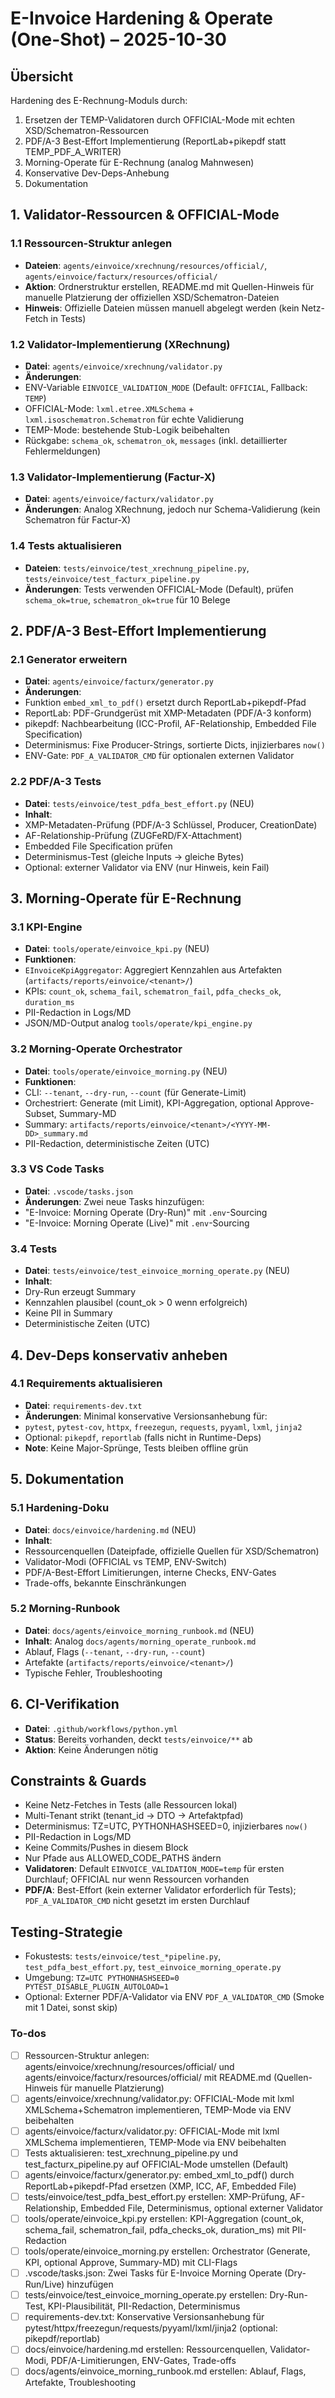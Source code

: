 <!-- 540266e9-f692-42dc-9bcb-b162a6e04688 4ec33e96-a4a6-49f4-8e37-5b32196987c5 -->
# E-Invoice Hardening & Operate (One-Shot) – 2025-10-30

## Übersicht

Hardening des E-Rechnung-Moduls durch:

1. Ersetzen der TEMP-Validatoren durch OFFICIAL-Mode mit echten XSD/Schematron-Ressourcen
2. PDF/A-3 Best-Effort Implementierung (ReportLab+pikepdf statt TEMP_PDF_A_WRITER)
3. Morning-Operate für E-Rechnung (analog Mahnwesen)
4. Konservative Dev-Deps-Anhebung
5. Dokumentation

## 1. Validator-Ressourcen & OFFICIAL-Mode

### 1.1 Ressourcen-Struktur anlegen

- **Dateien**: `agents/einvoice/xrechnung/resources/official/`, `agents/einvoice/facturx/resources/official/`
- **Aktion**: Ordnerstruktur erstellen, README.md mit Quellen-Hinweis für manuelle Platzierung der offiziellen XSD/Schematron-Dateien
- **Hinweis**: Offizielle Dateien müssen manuell abgelegt werden (kein Netz-Fetch in Tests)

### 1.2 Validator-Implementierung (XRechnung)

- **Datei**: `agents/einvoice/xrechnung/validator.py`
- **Änderungen**:
- ENV-Variable `EINVOICE_VALIDATION_MODE` (Default: `OFFICIAL`, Fallback: `TEMP`)
- OFFICIAL-Mode: `lxml.etree.XMLSchema` + `lxml.isoschematron.Schematron` für echte Validierung
- TEMP-Mode: bestehende Stub-Logik beibehalten
- Rückgabe: `schema_ok`, `schematron_ok`, `messages` (inkl. detaillierter Fehlermeldungen)

### 1.3 Validator-Implementierung (Factur-X)

- **Datei**: `agents/einvoice/facturx/validator.py`
- **Änderungen**: Analog XRechnung, jedoch nur Schema-Validierung (kein Schematron für Factur-X)

### 1.4 Tests aktualisieren

- **Dateien**: `tests/einvoice/test_xrechnung_pipeline.py`, `tests/einvoice/test_facturx_pipeline.py`
- **Änderungen**: Tests verwenden OFFICIAL-Mode (Default), prüfen `schema_ok=true`, `schematron_ok=true` für 10 Belege

## 2. PDF/A-3 Best-Effort Implementierung

### 2.1 Generator erweitern

- **Datei**: `agents/einvoice/facturx/generator.py`
- **Änderungen**:
- Funktion `embed_xml_to_pdf()` ersetzt durch ReportLab+pikepdf-Pfad
- ReportLab: PDF-Grundgerüst mit XMP-Metadaten (PDF/A-3 konform)
- pikepdf: Nachbearbeitung (ICC-Profil, AF-Relationship, Embedded File Specification)
- Determinismus: Fixe Producer-Strings, sortierte Dicts, injizierbares `now()`
- ENV-Gate: `PDF_A_VALIDATOR_CMD` für optionalen externen Validator

### 2.2 PDF/A-3 Tests

- **Datei**: `tests/einvoice/test_pdfa_best_effort.py` (NEU)
- **Inhalt**:
- XMP-Metadaten-Prüfung (PDF/A-3 Schlüssel, Producer, CreationDate)
- AF-Relationship-Prüfung (ZUGFeRD/FX-Attachment)
- Embedded File Specification prüfen
- Determinismus-Test (gleiche Inputs → gleiche Bytes)
- Optional: externer Validator via ENV (nur Hinweis, kein Fail)

## 3. Morning-Operate für E-Rechnung

### 3.1 KPI-Engine

- **Datei**: `tools/operate/einvoice_kpi.py` (NEU)
- **Funktionen**:
- `EInvoiceKpiAggregator`: Aggregiert Kennzahlen aus Artefakten (`artifacts/reports/einvoice/<tenant>/`)
- KPIs: `count_ok`, `schema_fail`, `schematron_fail`, `pdfa_checks_ok`, `duration_ms`
- PII-Redaction in Logs/MD
- JSON/MD-Output analog `tools/operate/kpi_engine.py`

### 3.2 Morning-Operate Orchestrator

- **Datei**: `tools/operate/einvoice_morning.py` (NEU)
- **Funktionen**:
- CLI: `--tenant`, `--dry-run`, `--count` (für Generate-Limit)
- Orchestriert: Generate (mit Limit), KPI-Aggregation, optional Approve-Subset, Summary-MD
- Summary: `artifacts/reports/einvoice/<tenant>/<YYYY-MM-DD>_summary.md`
- PII-Redaction, deterministische Zeiten (UTC)

### 3.3 VS Code Tasks

- **Datei**: `.vscode/tasks.json`
- **Änderungen**: Zwei neue Tasks hinzufügen:
- "E-Invoice: Morning Operate (Dry-Run)" mit `.env`-Sourcing
- "E-Invoice: Morning Operate (Live)" mit `.env`-Sourcing

### 3.4 Tests

- **Datei**: `tests/einvoice/test_einvoice_morning_operate.py` (NEU)
- **Inhalt**:
- Dry-Run erzeugt Summary
- Kennzahlen plausibel (count_ok > 0 wenn erfolgreich)
- Keine PII in Summary
- Deterministische Zeiten (UTC)

## 4. Dev-Deps konservativ anheben

### 4.1 Requirements aktualisieren

- **Datei**: `requirements-dev.txt`
- **Änderungen**: Minimal konservative Versionsanhebung für:
- `pytest`, `pytest-cov`, `httpx`, `freezegun`, `requests`, `pyyaml`, `lxml`, `jinja2`
- Optional: `pikepdf`, `reportlab` (falls nicht in Runtime-Deps)
- **Note**: Keine Major-Sprünge, Tests bleiben offline grün

## 5. Dokumentation

### 5.1 Hardening-Doku

- **Datei**: `docs/einvoice/hardening.md` (NEU)
- **Inhalt**:
- Ressourcenquellen (Dateipfade, offizielle Quellen für XSD/Schematron)
- Validator-Modi (OFFICIAL vs TEMP, ENV-Switch)
- PDF/A-Best-Effort Limitierungen, interne Checks, ENV-Gates
- Trade-offs, bekannte Einschränkungen

### 5.2 Morning-Runbook

- **Datei**: `docs/agents/einvoice_morning_runbook.md` (NEU)
- **Inhalt**: Analog `docs/agents/morning_operate_runbook.md`
- Ablauf, Flags (`--tenant`, `--dry-run`, `--count`)
- Artefakte (`artifacts/reports/einvoice/<tenant>/`)
- Typische Fehler, Troubleshooting

## 6. CI-Verifikation

- **Datei**: `.github/workflows/python.yml`
- **Status**: Bereits vorhanden, deckt `tests/einvoice/**` ab
- **Aktion**: Keine Änderungen nötig

## Constraints & Guards

- Keine Netz-Fetches in Tests (alle Ressourcen lokal)
- Multi-Tenant strikt (tenant_id → DTO → Artefaktpfad)
- Determinismus: TZ=UTC, PYTHONHASHSEED=0, injizierbares `now()`
- PII-Redaction in Logs/MD
- Keine Commits/Pushes in diesem Block
- Nur Pfade aus ALLOWED_CODE_PATHS ändern
- **Validatoren**: Default `EINVOICE_VALIDATION_MODE=temp` für ersten Durchlauf; OFFICIAL nur wenn Ressourcen vorhanden
- **PDF/A**: Best-Effort (kein externer Validator erforderlich für Tests); `PDF_A_VALIDATOR_CMD` nicht gesetzt im ersten Durchlauf

## Testing-Strategie

- Fokustests: `tests/einvoice/test_*pipeline.py`, `test_pdfa_best_effort.py`, `test_einvoice_morning_operate.py`
- Umgebung: `TZ=UTC PYTHONHASHSEED=0 PYTEST_DISABLE_PLUGIN_AUTOLOAD=1`
- Optional: Externer PDF/A-Validator via ENV `PDF_A_VALIDATOR_CMD` (Smoke mit 1 Datei, sonst skip)

### To-dos

- [ ] Ressourcen-Struktur anlegen: agents/einvoice/xrechnung/resources/official/ und agents/einvoice/facturx/resources/official/ mit README.md (Quellen-Hinweis für manuelle Platzierung)
- [ ] agents/einvoice/xrechnung/validator.py: OFFICIAL-Mode mit lxml XMLSchema+Schematron implementieren, TEMP-Mode via ENV beibehalten
- [ ] agents/einvoice/facturx/validator.py: OFFICIAL-Mode mit lxml XMLSchema implementieren, TEMP-Mode via ENV beibehalten
- [ ] Tests aktualisieren: test_xrechnung_pipeline.py und test_facturx_pipeline.py auf OFFICIAL-Mode umstellen (Default)
- [ ] agents/einvoice/facturx/generator.py: embed_xml_to_pdf() durch ReportLab+pikepdf-Pfad ersetzen (XMP, ICC, AF, Embedded File)
- [ ] tests/einvoice/test_pdfa_best_effort.py erstellen: XMP-Prüfung, AF-Relationship, Embedded File, Determinismus, optional externer Validator
- [ ] tools/operate/einvoice_kpi.py erstellen: KPI-Aggregation (count_ok, schema_fail, schematron_fail, pdfa_checks_ok, duration_ms) mit PII-Redaction
- [ ] tools/operate/einvoice_morning.py erstellen: Orchestrator (Generate, KPI, optional Approve, Summary-MD) mit CLI-Flags
- [ ] .vscode/tasks.json: Zwei Tasks für E-Invoice Morning Operate (Dry-Run/Live) hinzufügen
- [ ] tests/einvoice/test_einvoice_morning_operate.py erstellen: Dry-Run-Test, KPI-Plausibilität, PII-Redaction, Determinismus
- [ ] requirements-dev.txt: Konservative Versionsanhebung für pytest/httpx/freezegun/requests/pyyaml/lxml/jinja2 (optional: pikepdf/reportlab)
- [ ] docs/einvoice/hardening.md erstellen: Ressourcenquellen, Validator-Modi, PDF/A-Limitierungen, ENV-Gates, Trade-offs
- [ ] docs/agents/einvoice_morning_runbook.md erstellen: Ablauf, Flags, Artefakte, Troubleshooting